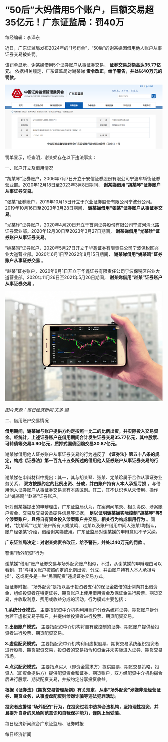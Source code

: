 # “50后”大妈借用5个账户，巨额交易超35亿元！广东证监局：罚40万

每经编辑：李泽东

近日，广东证监局发布2024年的“1号罚单”，“50后”的谢某娣因借用他人账户从事证券交易被处罚。

该罚单显示，谢某娣借用5个证券账户从事证券交易， **证券交易总额高达35.77亿元。** 依据相关规定，广东证监局对谢某娣
**责令改正，给予警告，并处以40万元的罚款。**

![67d1cebf01eb7adf16916930f0307ca5.jpg](https://raw.githubusercontent.com/qqhsx/qqnews_image/main/2024/02/20/“50后”大妈借用5个账户，巨额交易超35亿元！广东证监局：罚40万/67d1cebf01eb7adf16916930f0307ca5.jpg)

罚单显示，经查明，谢某娣存在以下违法事实：

一、账户开立及借用情况

“胡某琴”证券账户，2006年7月7日开立于安信证券股份有限公司宁波车轿街证券营业部。2020年12月18日至2023年3月8日期间，
**谢某娣借用“胡某琴”证券账户从事证券交易。**

“张某”证券账户，2019年10月15日开立于兴业证券股份有限公司宁波分公司。2019年10月16日至2023年3月28日期间，
**谢某娣借用“张某”证券账户从事证券交易。**

“尤某珍”证券账户，2020年4月20日开立于首创证券股份有限公司宁波河清北路证券营业部。2020年12月30日至2023年3月27日期间，
**谢某娣借用“尤某珍”证券账户从事证券交易。**

“姚某鸣”证券账户，2020年5月27日开立于华鑫证券有限责任公司宁波保税区兴业大道营业部。2020年6月1日至2022年8月15日期间，
**谢某娣借用“姚某鸣”证券账户从事证券交易** 。

“赵某”证券账户，2020年9月1日开立于华鑫证券有限责任公司宁波保税区兴业大道营业部。2020年11月26日至2021年5月26日期间，
**谢某娣借用“赵某”证券账户从事证券交易** 。

![7796e0e18ecaad75dc031102d557f257.jpg](https://raw.githubusercontent.com/qqhsx/qqnews_image/main/2024/02/20/“50后”大妈借用5个账户，巨额交易超35亿元！广东证监局：罚40万/7796e0e18ecaad75dc031102d557f257.jpg)

_图片来源：每日经济新闻 文多 摄_

二、借用账户交易情况

**借用期间，谢某娣与账户提供方约定按照一比二的比例出资，并实际投入交易资金。经统计，上述证券账户在借用期间合计发生证券交易35.77亿元，其中股票、可转债等交易4.90亿元，质押式国债回购交易30.87亿元。**

谢某娣借用他人证券账户从事证券交易的行为违反了 **《证券法》第五十八条的规定，构成《证券法》第一百九十五条所述的借用他人证券账户从事证券交易的行为。**

谢某娣在申辩材料中提出：其一，其与胡某琴、张某、尤某珍属于合作从事证券业务关系， **双方按照约定的比例出资、分成，并由账户持有人本人承担亏损**
，与借用他人证券账户从事证券交易具有本质区别。其二，其不认识也从未借用、操作过“姚某鸣”“赵某”证券账户。

针对谢某娣提出的申辩理由，广东证监局认为，在案询问笔录、相关协议、涉案账户资金、交易及交易设备硬件信息等证据，
**足以证明谢某娣实际控制“胡某琴”等5个涉案账户，且将自有资金投入涉案账户并交易，相关行为构成借用行为**
。同时，“姚某鸣”“赵某”账户所有人姚某鸣、赵某以及账户借用中间人张某1均指认，账户经张某1介绍，借给谢某娣使用。广东证监局对谢某娣的申辩意见不予采纳。

**广东证监局决定：对谢某娣责令改正，给予警告，并处以40万元的罚款** 。

警惕“场外配资”行为

谢某娣“借用”账户证券交易与场外配资账户相似，不过，从谢某娣的申辩理由可以看到，其“与相关账户按照约定的比例出资、分成，并由账户持有人本人承担亏损”，这或更多是一种“民间配资”违规证券交易方式。

据证券时报，“场外配资”是指以高于投资者支付的保证金数倍的比例向其出借资金，组织投资者在特定证券、期货账户上使用借用资金及保证金进行股票、期货交易，并收取利息、费用或收益分成的活动。行为模式主要包括：

**1.系统分仓模式。** 主要指配资中介机构利用账户分仓系统将证券、期货账户拆分为若干虚拟交易子账户，并提供给投资者进行股票、期货配资交易。

**2.出借账户模式。** 主要指配资中介机构将自有或控制的证券、期货账户提供给投资者进行股票、期货配资交易。

**3.虚盘配资模式。**
主要指配资中介机构利用虚拟股票、期货交易系统组织投资者进行股票、期货配资交易，投资者的交易指令和资金并未实际进入证券、期货交易市场。

**4.点买配资模式。**
主要指点买人（即资金需求方）提供股票、期货交易策略，投资人（即资金提供方）提供配资资金和证券、期货账户，双方经配资中介机构撮合后进行股票、期货配资交易，并按约定分享投资收益。

**根据《证券法》《期货交易管理条例》有关规定，从事“场外配资”涉嫌非法经营证券、期货业务，从事虚盘配资则涉嫌诈骗等违法犯罪活动。**

**投资者应警惕“场外配资”行为，在投资过程中选择合法机构，坚持理性投资，并且提升自身的风险防范意识和自我保护能力，谨防上当受骗。**

每日经济新闻综合广东证监局、证券时报

每日经济新闻

